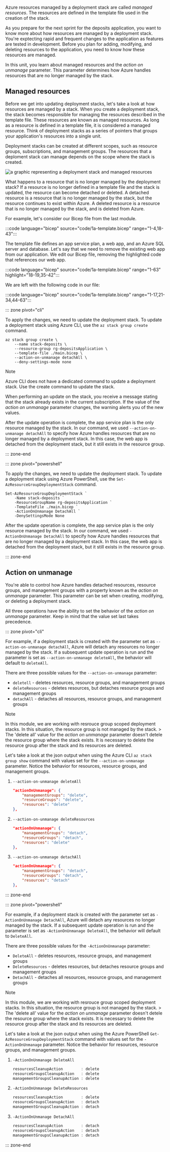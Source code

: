 Azure resources managed by a deployment stack are called _managed resources_. The resources are defined in the template file used in the creation of the stack.

As you prepare for the next sprint for the deposits application, you want to know more about how resources are managed by a deployment stack. You're exptecting rapid and frequent changes to the application as features are tested in development. Before you plan for adding, modifying, and deleting resources to the application, you need to know how these resources are managed.

In this unit, you learn about managed resources and the _action on unmanage_ parameter. This parameter determines how Azure handles resources that are no longer managed by the stack.

## Managed resources

Before we get into updating deployment stacks, let's take a look at how resources are managed by a stack. When you create a deployment stack, the stack becomes responsible for managing the resources described in the template file. These resources are known as managed resources. As long as a resource is defined in a template file, it is considered a managed resource. Think of deployment stacks as a series of pointers that groups your application's resources into a single unit.

Deployment stacks can be created at different scopes, such as resource groups, subscriptions, and management groups. The resources that a deploment stack can manage depends on the scope where the stack is created.

![a graphic representing a deployment stack and managed resources](../media/deployment-stacks-scenario-2-and-5.png)

What happens to a resource that is no longer managed by the deployment stack? If a resource is no longer defined in a template file and the stack is updated, the resource can become detached or deleted. A detached resource is a resource that is no longer managed by the stack, but the resource continues to exist within Azure. A deleted resource is a resource that is no longer managed by the stack, and is deleted from Azure.

For example, let's consider our Bicep file from the last module.

:::code language="bicep" source="code/1a-template.bicep" range="1-4,18-43":::

The template file defines an app service plan, a web app, and an Azure SQL server and database. Let's say that we need to remove the existing web app from our application. We edit our Bicep file, removing the highlighted code that references our web app.

:::code language="bicep" source="code/1a-template.bicep" range="1-63" highlight="18-19,35-42":::

We are left with the following code in our file:

:::code language="bicep" source="code/1a-template.bicep" range="1-17,21-34,44-63":::

::: zone pivot="cli"

To apply the changes, we need to update the deployment stack. To update a deployment stack using Azure CLI, use the `az stack group create` command.

```azurecli
az stack group create \
    --name stack-deposits \
    --resource-group rg-depositsApplication \
    --template-file ./main.bicep \
    --action-on-unmanage detachAll \
    --deny-settings-mode none
```

> [!NOTE]
> Azure CLI does not have a dedicated command to update a deployment stack. Use the create command to update the stack.

When performing an update on the stack, you receive a message stating that the stack already exists in the current subscription. If the value of the _action on unmanage_ parameter changes, the warning alerts you of the new values.

After the update operation is complete, the app service plan is the only resource managed by the stack. In our command, we used `--action-on-unmanage detachAll` to specify how Azure handles resources that are no longer managed by a deployment stack. In this case, the web app is detached from the deployment stack, but it still exists in the resource group.

::: zone-end

::: zone pivot="powershell"

To apply the changes, we need to update the deployment stack. To update a deployment stack using Azure PowerShell, use the `Set-AzResourceGroupDeploymentStack` command.

```azurepowershell
Set-AzResourceGroupDeploymentStack `
    -Name stack-deposits `
    -ResourceGroupName rg-depositsApplication `
    -TemplateFile ./main.bicep `
    -ActionOnUnmanage DetachAll `
    -DenySettingsMode None
```

After the update operation is complete, the app service plan is the only resource managed by the stack. In our command, we used `-ActionOnUnmanage DetachAll` to specify how Azure handles resources that are no longer managed by a deployment stack. In this case, the web app is detached from the deployment stack, but it still exists in the resource group.

::: zone-end

## Action on unmanage

You're able to control how Azure handles detached resources, resource groups, and management groups with a property known as the _action on unmanage_ parameter. This parameter can be set when creating, modifying, or deleting a deployment stack.

All three operations have the ability to set the behavior of the _action on unmanage_ parameter. Keep in mind that the value set last takes precedence.

::: zone pivot="cli"

For example, if a deployment stack is created with the parameter set as `--action-on-unmanage detachAll`, Azure will detach any resources no longer managed by the stack. If a subsequent update operation is run and the parameter is set as `--action-on-unmanage deleteAll`, the behavior will default to `deleteAll`.

There are three possible values for the `--action-on-unmanage` parameter:

- `deletell` - deletes resources, resource groups, and management groups
- `deleteResources` - deletes resources, but detaches resource groups and management groups
- `detachAll` - detaches all resources, resource groups, and management groups

> [!NOTE]
> In this module, we are working with resrouce group scoped deployment stacks. In this situation, the resource group is not managed by the stack. > The 'delete all' value for the _action on unmanage_ parameter doesn't detele the resource group where the stack exists. It is necessary to delete the resource group after the stack and its resources are deleted.

Let's take a look at the json output when using the Azure CLI `az stack group show` command with values set for the `--action-on-unmanage` parameter. Notice the behavior for resources, resource groups, and management groups.

1. `--action-on-unmanage deleteAll`

    ```json
    "actionOnUnmanage": {
        "managementGroups": "delete",
        "resourceGroups": "delete",
        "resources": "delete"
    },
    ```

2. `--action-on-unmanage deleteResources`

    ```json
    "actionOnUnmanage": {
        "managementGroups": "detach",
        "resourceGroups": "detach",
        "resources": "delete"
    },
    ```

3. `--action-on-unmanage detachAll`

    ```json
    "actionOnUnmanage": {
        "managementGroups": "detach",
        "resourceGroups": "detach",
        "resources": "detach"
    },
    ```

::: zone-end

::: zone pivot="powershell"

For example, if a deployment stack is created with the parameter set as `-ActionOnUnmanage DetachAll`, Azure will detach any resources no longer managed by the stack. If a subsequent update operation is run and the parameter is set as `-ActionOnUnmanage DeleteAll`, the behavior will default to `DeleteAll`.

There are three possible values for the `-ActionOnUnmanage` parameter:

- `DeleteAll` - deletes resources, resource groups, and management groups
- `DeleteResources` - deletes resources, but detaches resource groups and management groups
- `DetachAll` - detaches all resources, resource groups, and management groups

> [!NOTE]
> In this module, we are working with resrouce group scoped deployment stacks. In this situation, the resource group is not managed by the stack. > The 'delete all' value for the _action on unmanage_ parameter doesn't detele the resource group where the stack exists. It is necessary to delete the resource group after the stack and its resources are deleted.

Let's take a look at the json output when using the Azure PowerShell `Get-AzResourceGroupDeploymentStack` command with values set for the `-ActionOnUnmanage` parameter. Notice the behavior for resources, resource groups, and management groups.

1. `-ActionOnUnmanage DeleteAll`

    ```powershell
    resourcesCleanupAction        : delete
    resourceGroupsCleanupAction   : delete
    managementGroupsCleanupAction : delete
    ```

2. `-ActionOnUnmanage DeleteResources`

    ```powershell
    resourcesCleanupAction        : delete
    resourceGroupsCleanupAction   : detach
    managementGroupsCleanupAction : detach
    ```

3. `-ActionOnUnmanage DetachAll`

    ```powershell
    resourcesCleanupAction        : detach
    resourceGroupsCleanupAction   : detach
    managementGroupsCleanupAction : detach
    ```

::: zone-end
